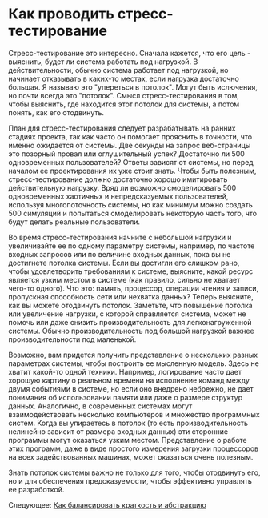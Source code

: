 # Как проводить стресс-тестирование
[//]: # (Version:1.0.0)
Стресс-тестирование это интересно. Сначала кажется, что его цель - выяснить, будет ли система работать под нагрузкой. В действительности, обычно система работает под нагрузкой, но начинает отказывать в каких-то местах, если нагрузка достаточно большая. Я называю это "упереться в потолок". Могут быть ислючения, но почти всегда это "потолок". Смысл стресс-тестирования в том, чтобы выяснить, где находится этот потолок для системы, а потом понять, как его отодвинуть.

План для стресс-тестирования следует разрабатывать на ранних стадиях проекта, так как часто он помогает прояснить в точности, что именно ожидается от системы. Две секунды на запрос веб-страницы это позорный провал или оглушительный успех? Достаточно ли 500 одновременных пользователей? Ответы зависят от системы, но перед началом ее проектирования их уже стоит знать. Чтобы быть полезным, стресс-тестирование должно достаточно хорошо имитировать действительную нагрузку. Вряд ли возможно смоделировать 500 одновременных хаотичных и непредсказуемых пользователей, используя многопоточность системы, но как минимум можно создать 500 симуляций и попытаться смоделировать некоторую часть того, что будут делать реальные пользователи.

Во время стресс-тестирования начните с небольшой нагрузки и увеличивайте ее по одному параметру системы, например, по частоте входных запросов или по величине входных данных, пока вы не достигнете потолка системы. Если вы достигли его слишком рано, чтобы удовлетворить требованиям к системе, выясните, какой ресурс является узким местом в системе (как правило, сильно не хватает чего-то одного). Что это: память, процессор, операции чтения и записи, пропускная способность сети или нехватка данных? Теперь выясните, как вы можете отодвинуть потолок. Заметьте, что повышение потолка или увеличение нагрузки, с которой справляется система, может не помочь или даже снизить производительность для легконагруженной системы. Обычно производительность под большой нагрузкой важнее производительности под маленькой.

Возможно, вам придется получить представление о нескольких разных параметрах системы, чтобы построить ее мысленную модель. Здесь не хватит какой-то одной техники. Например, логирование часто дает хорошую картину о реальном времени на исполнение команд между двумя событиями в системе, но если оно внедрено небрежно, не дает понимания об использовании памяти или даже о размере структур данных. Аналогично, в современных системах могут взаимодействовать несколько компьютеров и множество программных систем. Когда вы упираетесь в потолок (то есть производительность нелинейно зависит от размера входных данных) эти сторонние программы могут оказаться узким местом. Представление о работе этих программ, даже в виде простого измерения загрузки процессоров на всех задействованных машинах, может оказаться очень полезным.

Знать потолок системы важно не только для того, чтобы отодвинуть его, но и для обеспечения предсказуемости, чтобы эффективно управлять ее разработкой.

Следующее: [Как балансировать краткость и абстракцию](05-How-to-Balance-Brevity-and-Abstraction.md)